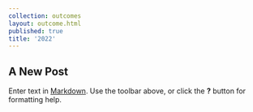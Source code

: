 ```yaml
---
collection: outcomes
layout: outcome.html
published: true
title: '2022'
---
```

## A New Post

Enter text in [Markdown](http://daringfireball.net/projects/markdown/). Use the toolbar above, or click the **?** button for formatting help.
